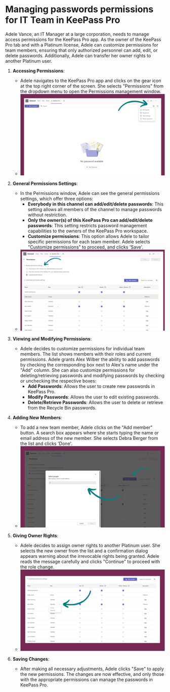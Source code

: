 # Managing passwords permissions for IT Team in KeePass Pro

Adele Vance, an IT Manager at a large corporation, needs to manage access permissions for the KeePass Pro app. As the owner of the KeePass Pro tab and with a Platinum license, Adele can customize permissions for team members, ensuring that only authorized personnel can add, edit, or delete passwords. Additionally, Adele can transfer her owner rights to another Platinum user.

1. **Accessing Permissions**:
   - Adele navigates to the KeePass Pro app and clicks on the gear icon at the top right corner of the screen. She selects "Permissions" from the dropdown menu to open the Permissions management window.
   - ![Screenshot 1](../../../.vuepress/public/assets/img/teams-pro/keepass-pro/1.png)

2. **General Permissions Settings**:
   - In the Permissions window, Adele can see the general permissions settings, which offer three options:
     - **Everybody in this channel can add/edit/delete passwords**: This setting allows all members of the channel to manage passwords without restriction.
     - **Only the owner(s) of this KeePass Pro can add/edit/delete passwords**: This setting restricts password management capabilities to the owners of the KeePass Pro workspace.
     - **Customize permissions**: This option allows Adele to tailor specific permissions for each team member. Adele selects "Customize permissions" to proceed, and clicks 'Save'.
   - ![Screenshot 2](../../../.vuepress/public/assets/img/teams-pro/keepass-pro/2.png)

3. **Viewing and Modifying Permissions**:
   - Adele decides to customize permissions for individual team members. The list shows members with their roles and current permissions. Adele grants Alex Wilber the ability to add passwords by checking the corresponding box next to Alex's name under the "Add" column. She can also customize permissions for deleting/retrieving passwords and modifying passwords by checking or unchecking the respective boxes:
     - **Add Passwords**: Allows the user to create new passwords in KeePass Pro.
     - **Modify Passwords**: Allows the user to edit existing passwords.
     - **Delete/Retrieve Passwords**: Allows the user to delete or retrieve from the Recycle Bin passwords.

4. **Adding New Members**:
   - To add a new team member, Adele clicks on the "Add member" button. A search box appears where she starts typing the name or email address of the new member. She selects Debra Berger from the list and clicks 'Done'.
   - ![Screenshot 3](../../../.vuepress/public/assets/img/teams-pro/keepass-pro/3.png)

5. **Giving Owner Rights**:
   - Adele decides to assign owner rights to another Platinum user. She selects the new owner from the list and a confirmation dialog appears warning about the irrevocable rights being granted. Adele reads the message carefully and clicks "Continue" to proceed with the role change.
   - ![Screenshot 4](../../../.vuepress/public/assets/img/teams-pro/keepass-pro/4.png)

6. **Saving Changes**:
   - After making all necessary adjustments, Adele clicks "Save" to apply the new permissions. The changes are now effective, and only those with the appropriate permissions can manage the passwords in KeePass Pro.

<Intercom />
<Clarity />
<GoogleAnalytics />